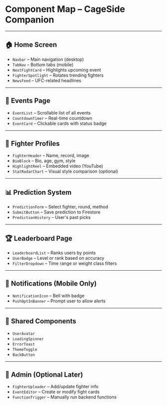 # Component Map – CageSide Companion

---

## 🏠 Home Screen

- `Navbar` – Main navigation (desktop)
- `TabNav` – Bottom tabs (mobile)
- `NextFightCard` – Highlights upcoming event
- `FighterSpotlight` – Rotates trending fighters
- `NewsFeed` – UFC-related headlines

---

## 📆 Events Page

- `EventList` – Scrollable list of all events
- `CountdownTimer` – Real-time countdown
- `EventCard` – Clickable cards with status badge

---

## 🥋 Fighter Profiles

- `FighterHeader` – Name, record, image
- `BioBlock` – Bio, age, gym, style
- `HighlightReel` – Embedded video (YouTube)
- `StatRadarChart` – Visual style comparison (optional)

---

## 📊 Prediction System

- `PredictionForm` – Select fighter, round, method
- `SubmitButton` – Save prediction to Firestore
- `PredictionHistory` – User's past picks

---

## 🏆 Leaderboard Page

- `LeaderboardList` – Ranks users by points
- `UserBadge` – Level or rank based on accuracy
- `FilterDropdown` – Time range or weight class filters

---

## 📲 Notifications (Mobile Only)

- `NotificationIcon` – Bell with badge
- `PushOptInBanner` – Prompt user to allow alerts

---

## 🔁 Shared Components

- `UserAvatar`
- `LoadingSpinner`
- `ErrorToast`
- `ThemeToggle`
- `BackButton`

---

## 🧪 Admin (Optional Later)

- `FighterUploader` – Add/update fighter info
- `EventEditor` – Create or modify fight cards
- `FunctionTrigger` – Manually run backend functions 